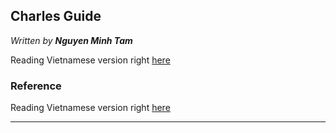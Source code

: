 ## Charles Guide

*Written by __Nguyen Minh Tam__*



Reading Vietnamese version right [here][Charles Guide VN Version]



### Reference

Reading Vietnamese version right [here][Charles Guide VN Version]

---

[Charles Guide VN Version]: ./README-VN.md "Charles Guide VN Version"